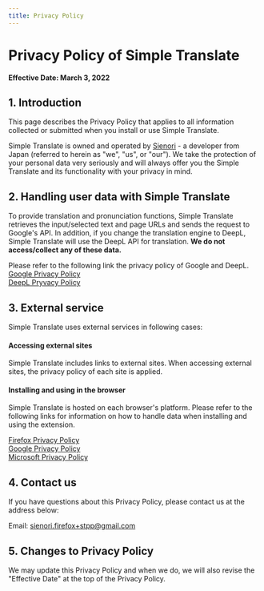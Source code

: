 ```yaml
---
title: Privacy Policy
---
```


# Privacy Policy of Simple Translate

**Effective Date: March 3, 2022**

## 1. Introduction

This page describes the Privacy Policy that applies to all information collected or submitted when you install or use Simple Translate.

Simple Translate is owned and operated by [Sienori](https://github.com/sienori) - a developer from Japan (referred to herein as "we", "us", or "our"). We take the protection of your personal data very seriously and will always offer you the Simple Translate and its functionality with your privacy in mind.

## 2. Handling user data with Simple Translate

To provide translation and pronunciation functions, Simple Translate retrieves the input/selected text and page URLs and sends the request to Google's API.
In addition, if you change the translation engine to DeepL, Simple Translate will use the DeepL API for translation.
**We do not access/collect any of these data.**

Please refer to the following link the privacy policy of Google and DeepL.  
[Google Privacy Policy](https://policies.google.com/privacy)  
[DeepL Pryvacy Policy](https://www.deepl.com/privacy)

## 3. External service

Simple Translate uses external services in following cases:

#### Accessing external sites

Simple Translate includes links to external sites. When accessing external sites, the privacy policy of each site is applied.

#### Installing and using in the browser

Simple Translate is hosted on each browser's platform.
Please refer to the following links for information on how to handle data when installing and using the extension.

[Firefox Privacy Policy](https://www.mozilla.org/en-US/privacy/firefox/)  
[Google Privacy Policy](https://policies.google.com/privacy)  
[Microsoft Privacy Policy](https://privacy.microsoft.com/)

## 4. Contact us

If you have questions about this Privacy Policy, please contact us at the address below:

Email: sienori.firefox+stpp@gmail.com

## 5. Changes to Privacy Policy

We may update this Privacy Policy and when we do, we will also revise the "Effective Date" at the top of the Privacy Policy.
